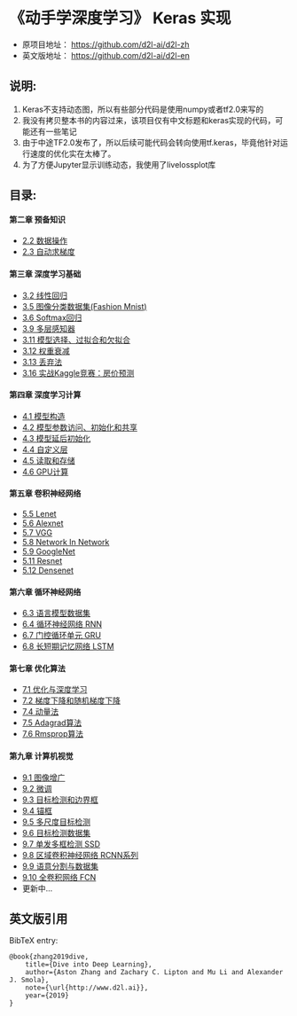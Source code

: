 # 《动手学深度学习》 Keras 实现

* 原项目地址： https://github.com/d2l-ai/d2l-zh
* 英文版地址： https://github.com/d2l-ai/d2l-en

## 说明:

1. Keras不支持动态图，所以有些部分代码是使用numpy或者tf2.0来写的
2. 我没有拷贝整本书的内容过来，该项目仅有中文标题和keras实现的代码，可能还有一些笔记
3. 由于中途TF2.0发布了，所以后续可能代码会转向使用tf.keras，毕竟他针对运行速度的优化实在太棒了。
4. 为了方便Jupyter显示训练动态，我使用了livelossplot库


## 目录:

#### 第二章 预备知识
* [2.2 数据操作](https://nbviewer.jupyter.org/github/Jerzha/d2l-keras/blob/master/chapter2/2.2_data_manipulation.ipynb)
* [2.3 自动求梯度](https://nbviewer.jupyter.org/github/Jerzha/d2l-keras/blob/master/chapter2/2.3_automatic_differentiation.ipynb)
#### 第三章 深度学习基础
* [3.2 线性回归](https://nbviewer.jupyter.org/github/Jerzha/d2l-keras/blob/master/chapter3/3.2_linear-regression.ipynb)
* [3.5 图像分类数据集(Fashion Mnist)](https://nbviewer.jupyter.org/github/Jerzha/d2l-keras/blob/master/chapter3/3.5_fashion-mnist.ipynb)
* [3.6 Softmax回归](https://nbviewer.jupyter.org/github/Jerzha/d2l-keras/blob/master/chapter3/3.6_softmax-regression.ipynb)
* [3.9 多层感知器](https://nbviewer.jupyter.org/github/Jerzha/d2l-keras/blob/master/chapter3/3.9_multilayer-perceptrons.ipynb)
* [3.11 模型选择、过拟合和欠拟合](https://nbviewer.jupyter.org/github/Jerzha/d2l-keras/blob/master/chapter3/3.11_underfitting_overfitting.ipynb)
* [3.12 权重衰减](https://nbviewer.jupyter.org/github/Jerzha/d2l-keras/blob/master/chapter3/3.12_weight_decay.ipynb)
* [3.13 丢弃法](https://nbviewer.jupyter.org/github/Jerzha/d2l-keras/blob/master/chapter3/3.13_dropout.ipynb)
* [3.16 实战Kaggle竞赛：房价预测](https://nbviewer.jupyter.org/github/Jerzha/d2l-keras/blob/master/chapter3/3.16_kaggle_house_prices.ipynb)
#### 第四章 深度学习计算
* [4.1 模型构造](https://nbviewer.jupyter.org/github/Jerzha/d2l-keras/blob/master/chapter4/4.1_layers_and_blocks.ipynb)
* [4.2 模型参数访问、初始化和共享](https://nbviewer.jupyter.org/github/Jerzha/d2l-keras/blob/master/chapter4/4.2_parameter_management.ipynb)
* [4.3 模型延后初始化](https://nbviewer.jupyter.org/github/Jerzha/d2l-keras/blob/master/chapter4/4.3_deferred_initialization.ipynb)
* [4.4 自定义层](https://nbviewer.jupyter.org/github/Jerzha/d2l-keras/blob/master/chapter4/4.4_custom_layers.ipynb)
* [4.5 读取和存储](https://nbviewer.jupyter.org/github/Jerzha/d2l-keras/blob/master/chapter4/4.5_file_io.ipynb)
* [4.6 GPU计算](https://nbviewer.jupyter.org/github/Jerzha/d2l-keras/blob/master/chapter4/4.6_gpus.ipynb)
#### 第五章 卷积神经网络
* [5.5 Lenet](https://nbviewer.jupyter.org/github/Jerzha/d2l-keras/blob/master/chapter5/5.5_lenet.ipynb)	
* [5.6 Alexnet](https://nbviewer.jupyter.org/github/Jerzha/d2l-keras/blob/master/chapter5/5.6_alexnet.ipynb)	
* [5.7 VGG](https://nbviewer.jupyter.org/github/Jerzha/d2l-keras/blob/master/chapter5/5.7_vgg.ipynb)	
* [5.8 Network In Network](https://nbviewer.jupyter.org/github/Jerzha/d2l-keras/blob/master/chapter5/5.8_network_in_network.ipynb)
* [5.9 GoogleNet](https://nbviewer.jupyter.org/github/Jerzha/d2l-keras/blob/master/chapter5/5.9_googlenet.ipynb)
* [5.11 Resnet](https://nbviewer.jupyter.org/github/Jerzha/d2l-keras/blob/master/chapter5/5.11_resnet.ipynb)	
* [5.12 Densenet](https://nbviewer.jupyter.org/github/Jerzha/d2l-keras/blob/master/chapter5/5.12_densenet.ipynb)
#### 第六章 循环神经网络
* [6.3 语言模型数据集](https://nbviewer.jupyter.org/github/Jerzha/d2l-keras/blob/master/chapter6/6.3_language_model_dataset.ipynb)
* [6.4 循环神经网络 RNN](https://nbviewer.jupyter.org/github/Jerzha/d2l-keras/blob/master/chapter6/6.4_rnn.ipynb)
* [6.7 门控循环单元 GRU](https://nbviewer.jupyter.org/github/Jerzha/d2l-keras/blob/master/chapter6/6.7_gru.ipynb)
* [6.8 长短期记忆网络 LSTM](https://nbviewer.jupyter.org/github/Jerzha/d2l-keras/blob/master/chapter6/6.8_lstm.ipynb)
#### 第七章 优化算法
* [7.1 优化与深度学习](https://nbviewer.jupyter.org/github/Jerzha/d2l-keras/blob/master/chapter7/7.1_optimization_and_deeplearning.ipynb)	
* [7.2 梯度下降和随机梯度下降](https://nbviewer.jupyter.org/github/Jerzha/d2l-keras/blob/master/chapter7/7.2_gradient_descent.ipynb)
* [7.4 动量法](https://nbviewer.jupyter.org/github/Jerzha/d2l-keras/blob/master/chapter7/7.4_momentum.ipynb)		
* [7.5 Adagrad算法](https://nbviewer.jupyter.org/github/Jerzha/d2l-keras/blob/master/chapter7/7.5_adagrad.ipynb)		
* [7.6 Rmsprop算法](https://nbviewer.jupyter.org/github/Jerzha/d2l-keras/blob/master/chapter7/7.6_rmsprop.ipynb)
#### 第九章 计算机视觉
* [9.1 图像增广](https://nbviewer.jupyter.org/github/Jerzha/d2l-keras/blob/master/chapter9/9.1_image_augmentation.ipynb)
* [9.2 微调](https://nbviewer.jupyter.org/github/Jerzha/d2l-keras/blob/master/chapter9/9.2_fine_tuning.ipynb)
* [9.3 目标检测和边界框](https://nbviewer.jupyter.org/github/Jerzha/d2l-keras/blob/master/chapter9/9.3_bounding_box.ipynb)
* [9.4 锚框](https://nbviewer.jupyter.org/github/Jerzha/d2l-keras/blob/master/chapter9/9.4_anchor_box.ipynb)
* [9.5 多尺度目标检测](https://nbviewer.jupyter.org/github/Jerzha/d2l-keras/blob/master/chapter9/9.5_multiscale_object_detection.ipynb)
* [9.6 目标检测数据集](https://nbviewer.jupyter.org/github/Jerzha/d2l-keras/blob/master/chapter9/9.6_object_detection_data_set.ipynb)
* [9.7 单发多框检测 SSD](https://nbviewer.jupyter.org/github/Jerzha/d2l-keras/blob/master/chapter9/9.7_ssd.ipynb)
* [9.8 区域卷积神经网络 RCNN系列](https://nbviewer.jupyter.org/github/Jerzha/d2l-keras/blob/master/chapter9/9.8_rcnn.ipynb)
* [9.9 语意分割与数据集](https://nbviewer.jupyter.org/github/Jerzha/d2l-keras/blob/master/chapter9/9.9_semantic_segmentation.ipynb)
* [9.10 全卷积网络 FCN](https://nbviewer.jupyter.org/github/Jerzha/d2l-keras/blob/master/chapter9/9.10_fully_convolutional_network.ipynb)
* 更新中...

## 英文版引用
BibTeX entry:

```
@book{zhang2019dive,
    title={Dive into Deep Learning},
    author={Aston Zhang and Zachary C. Lipton and Mu Li and Alexander J. Smola},
    note={\url{http://www.d2l.ai}},
    year={2019}
}
```
